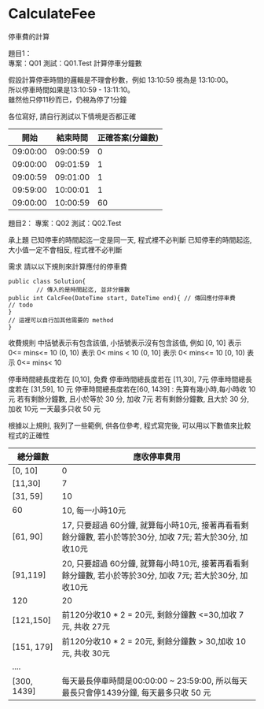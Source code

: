 # CalculateFee  
停車費的計算  

題目1：  
專案：Q01
測試：Q01.Test
計算停車分鐘數  

假設計算停車時間的邏輯是不理會秒數，例如 13:10:59 視為是 13:10:00。  
所以停車時間如果是13:10:59 - 13:11:10。  
雖然他只停11秒而已，仍視為停了1分鐘  
  
各位寫好, 請自行測試以下情境是否都正確  

開始|結束時間|正確答案(分鐘數)
--|--|--
09:00:00|09:00:59|0
09:00:00|09:01:59|1
09:00:59|09:01:00|1
09:59:00|10:00:01|1
09:00:00|10:00:59|60

題目2：
專案：Q02
測試：Q02.Test

承上題
已知停車的時間起迄一定是同一天, 程式裡不必判斷
已知停車的時間起迄, 大小值一定不會相反, 程式裡不必判斷

需求
請以以下規則來計算應付的停車費
```
public class Solution{
        // 傳入的是時間起迄, 並非分鐘數
public int CalcFee(DateTime start, DateTime end){ // 傳回應付停車費
// todo
}
// 這裡可以自行加其他需要的 method
}
```

收費規則
中括號表示有包含該值, 小括號表示沒有包含該值, 例如
[0, 10] 表示  0<= mins<= 10
(0, 10) 表示  0< mins < 10
(0, 10] 表示  0< mins<= 10
[0, 10) 表示  0<= mins< 10

停車時間總長度若在 [0,10], 免費
停車時間總長度若在 [11,30], 7元
停車時間總長度若在 [31,59], 10 元
停車時間總長度若在[60, 1439] :
先算有幾小時,每小時收 10元
若有剩餘分鐘數, 且小於等於 30  分, 加收 7元
若有剩餘分鐘數, 且大於 30  分, 加收 10元
一天最多只收 50 元

根據以上規則, 我列了一些範例, 供各位參考, 程式寫完後, 可以用以下數值來比較程式的正確性


總分鐘數|應收停車費用
--|--
[0, 10]|0
[11,30]|7
[31, 59]|10
60|10, 每一小時10元
[61, 90]|17, 只要超過 60分鐘, 就算每小時10元, 接著再看看剩餘分鐘數, 若小於等於30分, 加收 7元; 若大於30分, 加收10元
[91,119]|20, 只要超過 60分鐘, 就算每小時10元, 接著再看看剩餘分鐘數, 若小於等於30分, 加收 7元; 若大於30分, 加收10元
120|20
[121,150]|前120分收10 * 2 = 20元, 剩餘分鐘數 <=30,加收 7元, 共收 27元
[151, 179]|前120分收10 * 2 = 20元, 剩餘分鐘數 > 30,加收 10元, 共收 30元
....|
[300, 1439]|每天最長停車時間是00:00:00 ~ 23:59:00, 所以每天最長只會停1439分鐘, 每天最多只收 50 元
